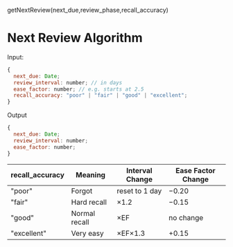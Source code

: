 getNextReview(next_due,review_phase,recall_accuracy)

# Next Review Algorithm

Input:

```javascript
{
  next_due: Date;
  review_interval: number; // in days
  ease_factor: number; // e.g. starts at 2.5
  recall_accuracy: "poor" | "fair" | "good" | "excellent";
}
```

Output

```javascript
{
  next_due: Date;
  review_interval: number;
  ease_factor: number;
}
```

| recall_accuracy | Meaning       | Interval Change | Ease Factor Change |
| --------------- | ------------- | --------------- | ------------------ |
| "poor"          | Forgot        | reset to 1 day  | −0.20              |
| "fair"          | Hard recall   | ×1.2            | −0.15              |
| "good"          | Normal recall | ×EF             | no change          |
| "excellent"     | Very easy     | ×EF×1.3         | +0.15              |
